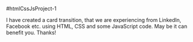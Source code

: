 #htmlCssJsProject-1

I have created a card transition, that we are experiencing from LinkedIn, Facebook etc. using HTML, CSS and some JavaScript code. May be it can benefit you. Thanks!
